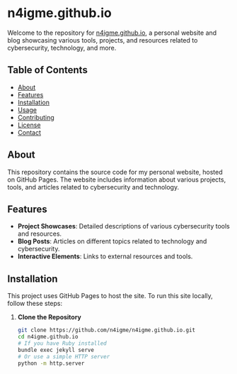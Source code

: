 # n4igme.github.io

Welcome to the repository for [n4igme.github.io](https://n4igme.github.io), a personal website and blog showcasing various tools, projects, and resources related to cybersecurity, technology, and more.

## Table of Contents

- [About](#about)
- [Features](#features)
- [Installation](#installation)
- [Usage](#usage)
- [Contributing](#contributing)
- [License](#license)
- [Contact](#contact)

## About

This repository contains the source code for my personal website, hosted on GitHub Pages. The website includes information about various projects, tools, and articles related to cybersecurity and technology.

## Features

- **Project Showcases**: Detailed descriptions of various cybersecurity tools and resources.
- **Blog Posts**: Articles on different topics related to technology and cybersecurity.
- **Interactive Elements**: Links to external resources and tools.

## Installation

This project uses GitHub Pages to host the site. To run this site locally, follow these steps:

1. **Clone the Repository**

   ```bash
   git clone https://github.com/n4igme/n4igme.github.io.git
   cd n4igme.github.io
   # If you have Ruby installed
   bundle exec jekyll serve
   # Or use a simple HTTP server
   python -m http.server